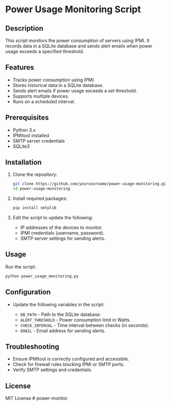 # Power Usage Monitoring Script

## Description

This script monitors the power consumption of servers using IPMI. It records data in a SQLite database and sends alert emails when power usage exceeds a specified threshold.

## Features

* Tracks power consumption using IPMI.
* Stores historical data in a SQLite database.
* Sends alert emails if power usage exceeds a set threshold.
* Supports multiple devices.
* Runs on a scheduled interval.

## Prerequisites

* Python 3.x
* IPMItool installed
* SMTP server credentials
* SQLite3

## Installation

1. Clone the repository:

   ```bash
   git clone https://github.com/yourusername/power-usage-monitoring.git
   cd power-usage-monitoring
   ```

2. Install required packages:

   ```bash
   pip install smtplib
   ```

3. Edit the script to update the following:

   * IP addresses of the devices to monitor.
   * IPMI credentials (username, password).
   * SMTP server settings for sending alerts.

## Usage

Run the script:

```bash
python power_usage_monitoring.py
```

## Configuration

* Update the following variables in the script:

  * `DB_PATH` - Path to the SQLite database.
  * `ALERT_THRESHOLD` - Power consumption limit in Watts.
  * `CHECK_INTERVAL` - Time interval between checks (in seconds).
  * `EMAIL` - Email address for sending alerts.

## Troubleshooting

* Ensure IPMItool is correctly configured and accessible.
* Check for firewall rules blocking IPMI or SMTP ports.
* Verify SMTP settings and credentials.

## License

MIT License
#   p o w e r - m o n i t o r  
 